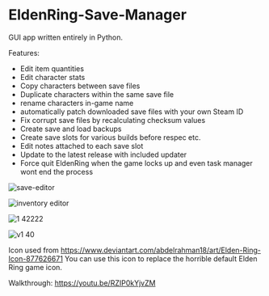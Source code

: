 # EldenRing-Save-Manager
GUI app written entirely in Python.



Features:
- Edit item quantities
- Edit character stats
- Copy characters between save files
- Duplicate characters within the same save file
- rename characters in-game name
- automatically patch downloaded save files with your own Steam ID
- Fix corrupt save files by recalculating checksum values
- Create save and load backups 
- Create save slots for various builds before respec etc. 
- Edit notes attached to each save slot
- Update to the latest release with included updater
- Force quit EldenRing when the game locks up and even task manager wont end the process


![save-editor](https://user-images.githubusercontent.com/68882322/163687699-334cf9d6-f956-4509-bebc-e549fe39fd3e.jpg)

![inventory editor](https://user-images.githubusercontent.com/68882322/164989037-1cc1256d-b833-478f-a7eb-84d4974d23f8.jpg)

![1 42222](https://user-images.githubusercontent.com/68882322/162021779-dfa54a2d-eebf-49c2-823f-87a73751dbdf.jpg)

![v1 40](https://user-images.githubusercontent.com/68882322/161843003-dfefa2fb-ca14-4401-970a-2875bb74c943.jpg)



Icon used from https://www.deviantart.com/abdelrahman18/art/Elden-Ring-Icon-877626671
You can use this icon to replace the horrible default Elden Ring game icon.



Walkthrough: https://youtu.be/RZIP0kYjvZM

